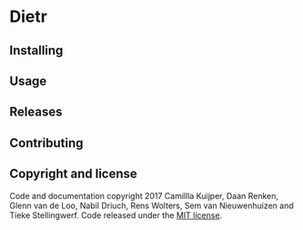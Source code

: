 # Dietr

## Installing

## Usage

## Releases

## Contributing

## Copyright and license

Code and documentation copyright 2017 Camillla Kuijper, Daan Renken, Glenn van de Loo, Nabil Driuch, Rens Wolters, Sem van Nieuwenhuizen and Tieke Stellingwerf. Code released under the [MIT license](LICENSE).
